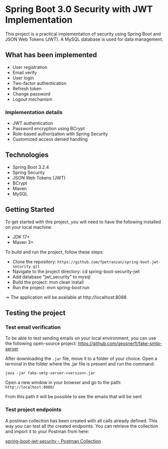 # Spring Boot 3.0 Security with JWT Implementation
This project is a practical implementation of security using Spring Boot and JSON Web Tokens (JWT).
A MySQL database is used for data management.

## What has been implemented
* User registration
* Email verify
* User login
* Two-factor authentication
* Refresh token
* Change password
* Logout mechanism

### Implementation details
* JWT authentication
* Password encryption using BCrypt
* Role-based authorization with Spring Security
* Customized access denied handling

## Technologies
* Spring Boot 3.2.4
* Spring Security
* JSON Web Tokens (JWT)
* BCrypt
* Maven
* MySQL

## Getting Started
To get started with this project, you will need to have the following installed on your local machine:

* JDK 17+
* Maven 3+


To build and run the project, follow these steps:

* Clone the repository: `https://github.com/fpetranzan/spring-boot-jwt-security.git`
* Navigate to the project directory: cd spring-boot-security-jwt
* Add database "jwt_security" to mysql
* Build the project: mvn clean install
* Run the project: mvn spring-boot:run

-> The application will be available at http://localhost:8088.

## Testing the project

### Test email verification
To be able to test sending emails on your local environment, you can use the following open-source project:
https://github.com/gessnerfl/fake-smtp-server

After downloading the `.jar` file, move it to a folder of your choice.
Open a terminal in the folder where the .jar file is present and run the command:

```
java -jar fake-smtp-server-<version>.jar
```

Open a new window in your browser and go to the path: `http://localhost:8080/`

From this path it will be possible to see the emails that will be sent

### Test project endpoints
A postman collection has been created with all calls already defined.
This way you can test all the created endpoints.
You can retrieve the collection and import it to your Postman from here:

[spring-boot-jwt-security - Postman Collection](https://github.com/fpetranzan/spring-boot-jwt-security/blob/master/src/main/resources/spring-boot-jwt-security.postman_collection.json)

